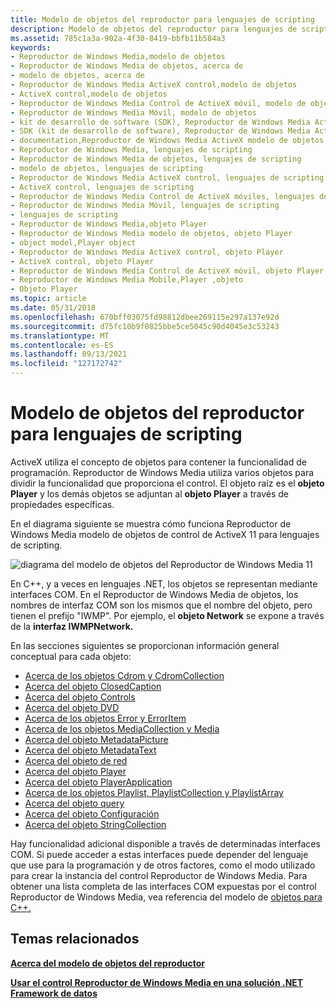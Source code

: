 ```yaml
---
title: Modelo de objetos del reproductor para lenguajes de scripting
description: Modelo de objetos del reproductor para lenguajes de scripting
ms.assetid: 785c1a3a-902a-4f30-8419-bbfb11b584a3
keywords:
- Reproductor de Windows Media,modelo de objetos
- Reproductor de Windows Media de objetos, acerca de
- modelo de objetos, acerca de
- Reproductor de Windows Media ActiveX control,modelo de objetos
- ActiveX control,modelo de objetos
- Reproductor de Windows Media Control de ActiveX móvil, modelo de objetos
- Reproductor de Windows Media Móvil, modelo de objetos
- kit de desarrollo de software (SDK), Reproductor de Windows Media ActiveX de objetos de control
- SDK (kit de desarrollo de software), Reproductor de Windows Media ActiveX de objetos de control
- documentation,Reproductor de Windows Media ActiveX modelo de objetos de control
- Reproductor de Windows Media, lenguajes de scripting
- Reproductor de Windows Media de objetos, lenguajes de scripting
- modelo de objetos, lenguajes de scripting
- Reproductor de Windows Media ActiveX control, lenguajes de scripting
- ActiveX control, lenguajes de scripting
- Reproductor de Windows Media Control de ActiveX móviles, lenguajes de scripting
- Reproductor de Windows Media Móvil, lenguajes de scripting
- lenguajes de scripting
- Reproductor de Windows Media,objeto Player
- Reproductor de Windows Media modelo de objetos, objeto Player
- object model,Player object
- Reproductor de Windows Media ActiveX control, objeto Player
- ActiveX control, objeto Player
- Reproductor de Windows Media Control de ActiveX móvil, objeto Player
- Reproductor de Windows Media Mobile,Player ,objeto
- Objeto Player
ms.topic: article
ms.date: 05/31/2018
ms.openlocfilehash: 670bff03075fd98812dbee269115e297a137e92d
ms.sourcegitcommit: d75fc10b9f0825bbe5ce5045c90d4045e3c53243
ms.translationtype: MT
ms.contentlocale: es-ES
ms.lasthandoff: 09/13/2021
ms.locfileid: "127172742"
---
```

# <a name="player-object-model-for-scripting-languages"></a>Modelo de objetos del reproductor para lenguajes de scripting

ActiveX utiliza el concepto de objetos para contener la funcionalidad de programación. Reproductor de Windows Media utiliza varios objetos para dividir la funcionalidad que proporciona el control. El objeto raíz es el **objeto Player** y los demás objetos se adjuntan al **objeto Player** a través de propiedades específicas.

En el diagrama siguiente se muestra cómo funciona Reproductor de Windows Media modelo de objetos de control de ActiveX 11 para lenguajes de scripting.

![diagrama del modelo de objetos del Reproductor de Windows Media 11](images/playeromdiag.png)

En C++, y a veces en lenguajes .NET, los objetos se representan mediante interfaces COM. En el Reproductor de Windows Media de objetos, los nombres de interfaz COM son los mismos que el nombre del objeto, pero tienen el prefijo "IWMP". Por ejemplo, el **objeto Network** se expone a través de la **interfaz IWMPNetwork.**

En las secciones siguientes se proporcionan información general conceptual para cada objeto:

-   [Acerca de los objetos Cdrom y CdromCollection](about-the-cdrom-and-cdromcollection-objects.md)
-   [Acerca del objeto ClosedCaption](about-the-closedcaption-object.md)
-   [Acerca del objeto Controls](about-the-controls-object.md)
-   [Acerca del objeto DVD](about-the-dvd-object.md)
-   [Acerca de los objetos Error y ErrorItem](about-the-error-and-erroritem-objects.md)
-   [Acerca de los objetos MediaCollection y Media](about-the-mediacollection-and-media-objects.md)
-   [Acerca del objeto MetadataPicture](about-the-metadatapicture-object.md)
-   [Acerca del objeto MetadataText](about-the-metadatatext-object.md)
-   [Acerca del objeto de red](about-the-network-object.md)
-   [Acerca del objeto Player](about-the-player-object.md)
-   [Acerca del objeto PlayerApplication](about-the-playerapplication-object.md)
-   [Acerca de los objetos Playlist, PlaylistCollection y PlaylistArray](about-the-playlist--playlistcollection--and-playlistarray-objects.md)
-   [Acerca del objeto query](about-the-query-object.md)
-   [Acerca del objeto Configuración](about-the-settings-object.md)
-   [Acerca del objeto StringCollection](about-the-stringcollection-object.md)

Hay funcionalidad adicional disponible a través de determinadas interfaces COM. Si puede acceder a estas interfaces puede depender del lenguaje que use para la programación y de otros factores, como el modo utilizado para crear la instancia del control Reproductor de Windows Media. Para obtener una lista completa de las interfaces COM expuestas por el control Reproductor de Windows Media, vea referencia del modelo de [objetos para C++.](object-model-reference-for-c.md)

## <a name="related-topics"></a>Temas relacionados

<dl> <dt>

[**Acerca del modelo de objetos del reproductor**](about-the-player-object-model.md)
</dt> <dt>

[**Usar el control Reproductor de Windows Media en una solución .NET Framework de datos**](using-the-windows-media-player-control-in-a--net-framework-solution.md)
</dt> </dl>

 

 




